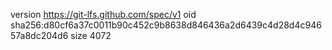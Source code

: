 version https://git-lfs.github.com/spec/v1
oid sha256:d80cf6a37c0011b90c452c9b8638d846436a2d6439c4d28d4c94657a8dc204d6
size 4072
